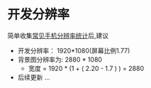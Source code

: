 # 开发分辨率
简单收集[常见手机分辨率统计](../../data/phone-pixi.md)后,建议
- 开发分辨率： 1920*1080(屏幕比例1.77)
- 背景图分辨率为: 2880 * 1080
    - 宽度 = 1920 * (1 + ( 2.20 - 1.7 ) ) = 2880
- 后续更新 ...    
   